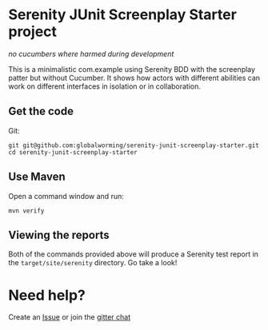 # Serenity JUnit Screenplay Starter project
*no cucumbers where harmed during development*
  
This is a minimalistic com.example using Serenity BDD with the screenplay patter but without Cucumber. It shows how actors with different abilities can work on different interfaces in isolation or in collaboration. 

## Get the code

Git:

    git git@github.com:globalworming/serenity-junit-screenplay-starter.git
    cd serenity-junit-screenplay-starter

## Use Maven

Open a command window and run:

    mvn verify


## Viewing the reports

Both of the commands provided above will produce a Serenity test report in the `target/site/serenity` directory. Go take a look!

# Need help?

Create an [Issue](https://github.com/globalworming/serenity-junit-screenplay-starter/issues) or join the [gitter chat](https://gitter.im/serenity-bdd/serenity-core)  
